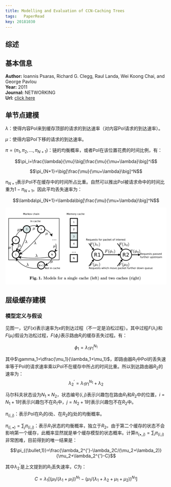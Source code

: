 ```yaml
---
title: Modelling and Evaluation of CCN-Caching Trees
tags:	PaperRead
key: 20181030
---
```



## 综述

<!--more-->

## 基本信息
**Author:** Ioannis Psaras, Richard G. Clegg, Raul Landa, Wei Koong Chai, and George Pavlou<br>
**Year:** 2011<br>
**Journal:** NETWORKING<br>
**Url:** [click here](https://link.springer.com/chapter/10.1007/978-3-642-20757-0_7)

## 单节点建模
$\lambda$：使得内容PoI来到缓存顶部的请求的到达速率（对内容PoI请求的到达速率）。

$\mu$：使得内容PoI下移的请求的到达速率。

$\pi=(\pi_1,\pi_2,\dots,\pi_{N+1})$：链的均衡概率，或者PoI在该位置花费的时间比例，有：

$$\pi_i=\frac{\lambda}{\mu}\big[\frac{\mu}{\mu+\lambda}\big]^i$$

$$\pi_{N+1}=\big[\frac{\mu}{\mu+\lambda}\big]^N$$

$\pi_{N+1}$表示PoI不在缓存中的时间所占比重。自然可以推出PoI被请求命中的时间比重为$1-\pi_{N+1}$。因此平均丢失速率为：

$$\lambda\pi_{N+1}=\lambda\big[\frac{\mu}{\mu+\lambda}\big]^N$$

![](https://github.com/kanyuanzhi/kanyuanzhi.github.io/raw/master/assets/myimages/20181030/1.png)

## 层级缓存建模

### 模型定义与假设
见图一，记$F(x)$表示速率为$x$的到达过程（不一定是泊松过程）。其中过程$F(\lambda_i)$和$F(\mu_i)$假设为泊松过程，$F(\phi_i)$表示路由$R_i$的缓存丢失过程。有：

$$\phi_1=\lambda_1\gamma_1^{N_1}$$

其中$\gamma_1=\dfrac{\mu_1}{\lambda_1+\mu_1}$，即路由器$R_1$中PoI的丢失速率等于PoI的请求速率乘以PoI不在缓存中所占的时间比重。所以到达路由器$R_2$的速率为：
$$\lambda_2^{'}=\lambda_1\gamma_1^{N_1}+\lambda_2$$

马尔科夫状态设为$N_1 \times N_2$，状态编号$(i,j)$表示兴趣包在路由$R_1$和$R_2$中的位置，$i=N_1+1$时表示兴趣包不在$R_1$中，$j=N_2+1$时表示兴趣包不在$R_2$中。

$\pi_{(i,j)}$：表示PoI在$R_1$的$i$处、在$R_2$的$j$处的均衡概率。

$\pi_{(i,\bullet)}=\sum_j\pi_{(i,j)}$：表示$R_1$状态的均衡概率，独立于$R_2$。由于第二个缓存的状态不会影响第一个缓存，此概率显然就是单个缓存模型的状态概率。计算$\pi_{(\bullet,j)}=\sum_i\pi_{(i,j)}$非常困难，目前得到的唯一结果是：

$$\pi_{(\bullet,1)}=\frac{\lambda_2^{'}-\lambda_2C/(\mu_2+\lambda_2)}{\mu_2+\lambda_2^{'}-C}$$

其中$\lambda_2^{'}$是上文提到的$R_1$丢失速率，$C$为：

$$C=\lambda_1[(\mu_1/(\lambda_1+\mu_1))^{N_1}-(\mu_1/(\lambda_1+\lambda_2+\mu_1+\mu_2))^{N_1}]$$

































